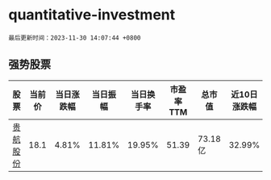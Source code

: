 # quantitative-investment

`最后更新时间：2023-11-30 14:07:44 +0800`

## 强势股票

|股票|当前价|当日涨跌幅|当日振幅|当日换手率|市盈率TTM|总市值|近10日涨跌幅|
|----|----|----|----|----|----|----|----|
|[贵航股份](https://xueqiu.com/S/SH600523)|18.1|4.81%|11.81%|19.95%|51.39|73.18亿|32.99%|
